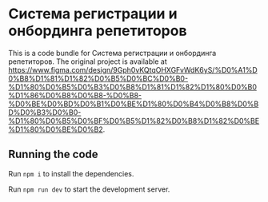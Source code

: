 
  # Система регистрации и онбординга репетиторов

  This is a code bundle for Система регистрации и онбординга репетиторов. The original project is available at https://www.figma.com/design/9Gph0vKQtqOHXGFvWdK6yS/%D0%A1%D0%B8%D1%81%D1%82%D0%B5%D0%BC%D0%B0-%D1%80%D0%B5%D0%B3%D0%B8%D1%81%D1%82%D1%80%D0%B0%D1%86%D0%B8%D0%B8-%D0%B8-%D0%BE%D0%BD%D0%B1%D0%BE%D1%80%D0%B4%D0%B8%D0%BD%D0%B3%D0%B0-%D1%80%D0%B5%D0%BF%D0%B5%D1%82%D0%B8%D1%82%D0%BE%D1%80%D0%BE%D0%B2.

  ## Running the code

  Run `npm i` to install the dependencies.

  Run `npm run dev` to start the development server.
  